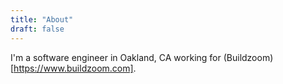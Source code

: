 ```yaml
---
title: "About"
draft: false
---
```


I'm a software engineer in Oakland, CA working for (Buildzoom)[https://www.buildzoom.com].